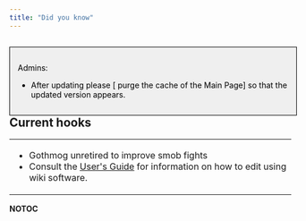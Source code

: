 ```yaml
---
title: "Did you know"
---
```


<noinclude>

<div style="border: 1px solid; width: 96%; color: black; padding: 1em; float: left; background: #EFEFEF">

Admins:

- After updating please \[ purge the cache of the Main Page\] so that
  the updated version appears.

</div>

## Current hooks

<table>
<tbody>
<tr class="odd">
<td><p></noinclude></p>
<ul>
<li>Gothmog unretired to improve smob fights</li>
<li>Consult the <a
href="http://meta.wikimedia.org/wiki/Help:Contents">User's Guide</a> for
information on how to edit using wiki software.</li>
</ul>
<p><noinclude></p></td>
</tr>
</tbody>
</table>

__NOTOC__ </noinclude>
